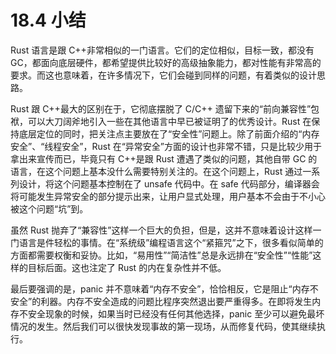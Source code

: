 # 18.4 小结

Rust 语言是跟 C++非常相似的一门语言。它们的定位相似，目标一致，都没有 GC，都面向底层硬件，都希望提供比较好的高级抽象能力，都对性能有非常高的要求。而这也意味着，在许多情况下，它们会碰到同样的问题，有着类似的设计思路。

Rust 跟 C++最大的区别在于，它彻底摆脱了 C/C++ 遗留下来的“前向兼容性”包袱，可以大刀阔斧地引入一些在其他语言中早已被证明了的优秀设计。Rust 在保持底层定位的同时，把关注点主要放在了“安全性”问题上。除了前面介绍的“内存安全”、“线程安全”，Rust 在“异常安全”方面的设计也非常不错，只是比较少用于拿出来宣传而已，毕竟只有 C++是跟 Rust 遭遇了类似的问题，其他自带 GC 的语言，在这个问题上基本没什么需要特别关注的。在这个问题上，Rust 通过一系列设计，将这个问题基本控制在了 unsafe 代码中。在 safe 代码部分，编译器会将可能发生异常安全的部分提示出来，让用户显式处理，用户基本不会由于不小心被这个问题“坑”到。

虽然 Rust 抛弃了“兼容性”这样一个巨大的负担，但是，这并不意味着设计这样一门语言是件轻松的事情。在“系统级”编程语言这个“紧箍咒”之下，很多看似简单的方面都需要权衡和妥协。比如，“易用性”“简洁性”总是永远排在“安全性”“性能”这样的目标后面。这也注定了 Rust 的内在复杂性并不低。

最后要强调的是，panic 并不意味着“内存不安全”，恰恰相反，它是阻止“内存不安全”的利器。内存不安全造成的问题比程序突然退出要严重得多。在即将发生内存不安全现象的时候，如果当时已经没有任何其他选择，panic 至少可以避免最坏情况的发生。然后我们可以很快发现事故的第一现场，从而修复代码，使其继续执行。
